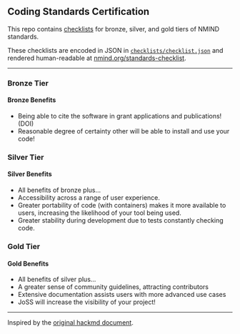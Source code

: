 ## Coding Standards Certification

This repo contains [checklists](https://www.nmind.org/standards-checklist) for bronze, silver, and gold tiers of NMIND standards.

These checklists are encoded in JSON in [`checklists/checklist.json`](checklists/checklist.json) and rendered human-readable at [nmind.org/standards-checklist](https://www.nmind.org/standards-checklist).

---

### Bronze Tier

#### Bronze Benefits
- Being able to cite the software in grant applications and publications! (DOI)
- Reasonable degree of certainty other will be able to install and use your code!

### Silver Tier

#### Silver Benefits
- All benefits of bronze plus...
- Accessibility across a range of user experience.
- Greater portability of code (with containers) makes it more available to users, increasing the likelihood of your tool being used.
- Greater stability during development due to tests constantly checking code.

### Gold Tier

#### Gold Benefits
- All benefits of silver plus...
- A greater sense of community guidelines, attracting contributors
- Extensive documentation assists users with more advanced use cases
- JoSS will increase the visibility of your project!

---

Inspired by the [original hackmd document](https://hackmd.io/@mathiasg/SJCPHKZKu).
